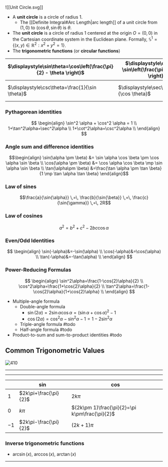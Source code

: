 ![[Unit Circle.svg]]

- A **unit circle** is a circle of radius $1$.
	- The [[Definite Integral#Arc Length|arc length]] of a unit circle from $(1,0)$ to $(\cos \theta, \sin \theta)$ is $\theta$.
- The **unit circle** is a circle of radius $1$ centered at the origin $O=(0,0)$ in the Cartesian coordinate system in the Euclidean plane. Formally, $\mathbb{S}^1=\{(x,y) \in \mathbb{R}^2 : x^2 + y^2 = 1\}$.
- The **trigonometric functions** (or **circular functions**) 



| $\displaystyle\sin\theta=\cos\left(\frac{\pi}{2} - \theta \right)$ | $\displaystyle\cos\theta = \sin\left(\frac{\pi}{2} - \theta \right)$ | $\displaystyle\tan\theta = \frac{\sin \theta}{\cos \theta}$ |
| ------------------------------------------------------------------ | -------------------------------------------------------------------- | ----------------------------------------------------------- |
| $\displaystyle\csc\theta=\frac{1}{\sin \theta}$                    | $\displaystyle\sec\theta=\frac{1}{\cos \theta}$                      | $\displaystyle\cot\theta = \frac{\cos \theta}{\sin \theta}$ |

### Pythagorean identities
$$
\begin{align}
\sin^2 \alpha + \cos^2 \alpha = 1 \\
1+\tan^2\alpha=\sec^2\alpha \\
1+\cot^2\alpha=\csc^2\alpha \\
\end{align}
$$

### Angle sum and difference identities
$$\begin{align}
\sin(\alpha \pm \beta) &= \sin \alpha \cos \beta \pm \cos \alpha \sin \beta \\
\cos(\alpha \pm \beta) &= \cos \alpha \cos \beta \mp \sin \alpha \sin \beta \\  
\tan(\alpha\pm \beta) &=\frac{\tan \alpha \pm \tan \beta}{1 \mp \tan \alpha \tan \beta}
\end{align}$$
### Law of sines
$$\frac{a}{\sin{\alpha}} \,=\, \frac{b}{\sin{\beta}} \,=\, \frac{c}{\sin{\gamma}} \,=\, 2R$$

### Law of cosines
$$a^2=b^2+c^2-2bc\cos\alpha$$

### Even/Odd Identities 
$$
\begin{align}
\sin(-\alpha)&=-\sin(\alpha) \\ 
\cos(-\alpha)&=\cos(\alpha) \\
\tan(-\alpha)&=-\tan(\alpha) \\
\end{align}
$$

### Power-Reducing Formulas
$$
\begin{align}
\sin^2\alpha=\frac{1-\cos{2}\alpha}{2} \\
\cos^2\alpha=\frac{1+\cos{2}\alpha}{2} \\
\tan^2\alpha=\frac{1-\cos{2}\alpha}{1+\cos{2}\alpha} \\
\end{align}
$$

- Multiple-angle formula
	- Double-angle formula
		- $\sin(2\alpha)=2\sin\alpha\cos\alpha=(\sin \alpha+\cos \alpha)^2-1$
		- $\cos(2\alpha)=\cos^2\alpha-\sin^2\alpha-1=1-2\sin^2\alpha$
	- Triple-angle formula #todo 
	- Half-angle formula #todo 
- Product-to-sum and sum-to-product identities #todo 

## Common Trigonometric Values

![410](https://upload.wikimedia.org/wikipedia/commons/4/4c/Unit_circle_angles_color.svg)


___


___


|      | $\sin$                | $\cos$                                         |
| ---- | --------------------- | ---------------------------------------------- |
| $1$  | $2k\pi+\frac{\pi}{2}$ | $2k\pi$                                        |
| $0$  | $k\pi$                | $(2k\pm 1)\frac{\pi}{2}=\pi k\pm\frac{\pi}{2}$ |
| $-1$ | $2k\pi-\frac{\pi}{2}$ | $(2k + 1)\pi$                                  |
### Inverse trigonometric functions

- $\arcsin(x),~ \arccos(x), ~\arctan(x)$


________



